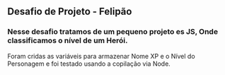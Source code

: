 ## Desafio de Projeto - Felipão

### Nesse desafio tratamos de um pequeno projeto es JS, Onde classificamos o nível de um Herói.

Foram cridas as variáveis para armazenar Nome XP e o Nível do  Personagem e foi testado usando a copilação via Node.

